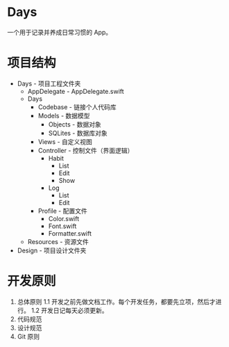 # Days

一个用于记录并养成日常习惯的 App。

# 项目结构

* Days - 项目工程文件夹
    * AppDelegate - AppDelegate.swift
    * Days
        * Codebase - 链接个人代码库
        * Models - 数据模型
            * Objects - 数据对象
            * SQLites - 数据库对象
        * Views - 自定义视图
        * Controller - 控制文件（界面逻辑）
            * Habit
                * List
                * Edit
                * Show
            * Log
                * List
                * Edit
        * Profile - 配置文件
            * Color.swift
            * Font.swift
            * Formatter.swift
    * Resources - 资源文件
* Design - 项目设计文件夹

# 开发原则

1. 总体原则
    1.1 开发之前先做文档工作。每个开发任务，都要先立项，然后才进行。
    1.2 开发日记每天必须更新。
2. 代码规范
3. 设计规范
4. Git 原则









